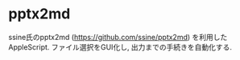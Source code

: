 # pptx2md

ssine氏のpptx2md (https://github.com/ssine/pptx2md) を利用したAppleScript.
ファイル選択をGUI化し, 出力までの手続きを自動化する.